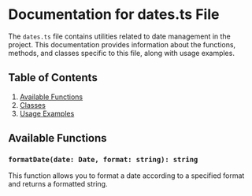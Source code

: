 # Documentation for dates.ts File

The `dates.ts` file contains utilities related to date management in the project. This documentation provides information about the functions, methods, and classes specific to this file, along with usage examples.

## Table of Contents

1. [Available Functions](#available-functions)
2. [Classes](#classes)
3. [Usage Examples](#usage-examples)

## Available Functions

### `formatDate(date: Date, format: string): string`

This function allows you to format a date according to a specified format and returns a formatted string.
